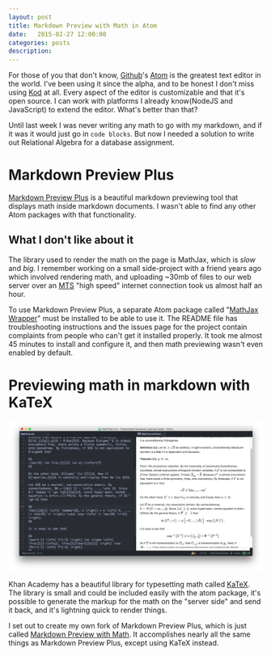 ```yaml
---
layout: post
title: Markdown Preview with Math in Atom
date:   2015-02-27 12:00:00
categories: posts
description:
---
```


For those of you that don't know, [Github](https://github.com/)'s [Atom]() is the greatest text editor in the world. I've been using it since the alpha, and to be honest I don't miss using [Kod](http://kod.en.softonic.com/mac) at all. Every aspect of the editor is customizable and that it's open source. I can work with platforms I already know(NodeJS and JavaScript) to extend the editor. What's better than that?

Until last week I was never writing any math to go with my markdown, and if it was it would just go in `code blocks`. But now I needed a solution to write out Relational Algebra for a database assignment.

# Markdown Preview Plus

[Markdown Preview Plus](https://github.com/Galadirith/markdown-preview-plus) is a beautiful markdown previewing tool that displays math inside markdown documents. I wasn't able to find any other Atom packages with that functionality.

## What I don't like about it

The library used to render the math on the page is MathJax, which is *slow* and *big*. I remember working on a small side-project with a friend years ago which involved rendering math, and uploading ~30mb of files to our web server over an [MTS](http://www.mts.ca/mts/personal/internet) "high speed" internet connection took us almost half an hour.

To use Markdown Preview Plus, a separate Atom package called "[MathJax Wrapper](https://github.com/Galadirith/mathjax-wrapper)" must be installed to be able to use it. The README file has troubleshooting instructions and the issues page for the project contain complaints from people who can't get it installed properly. It took me almost 45 minutes to install and configure it, and then math previewing wasn't even enabled by default.

# Previewing math in markdown with KaTeX

![Markdown Preview with Math](https://raw.githubusercontent.com/abejfehr/markdown-preview-katex/master/imgs/preview.png)

Khan Academy has a beautiful library for typesetting math called [KaTeX](http://khan.github.io/KaTeX/). The library is small and could be included easily with the atom package, it's possible to generate the markup for the math on the "server side" and send it back, and it's lightning quick to render things.

I set out to create my own fork of Markdown Preview Plus, which is just called [Markdown Preview with Math](https://atom.io/packages/markdown-preview-katex). It accomplishes nearly all the same things as Markdown Preview Plus, except using KaTeX instead.